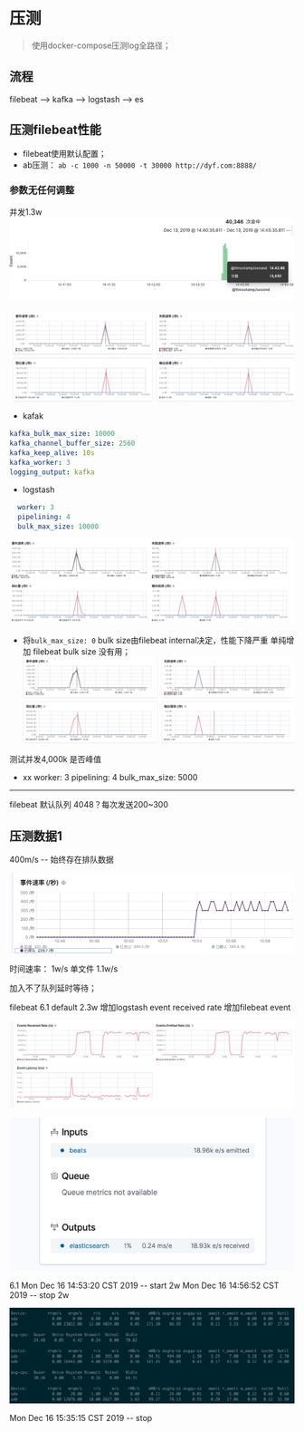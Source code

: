 # 压测
> 使用docker-compose压测log全路径；

## 流程
filebeat --> kafka --> logstash --> es


## 压测filebeat性能
* filebeat使用默认配置；
* ab压测： `ab -c 1000 -n 50000 -t 30000 http://dyf.com:8888/`

### 参数无任何调整
并发1.3w
![](media/15762195839598.jpg)

![](media/15762195270009.jpg)


* kafak

``` yaml
kafka_bulk_max_size: 10000
kafka_channel_buffer_size: 2560
kafka_keep_alive: 10s
kafka_worker: 3
logging_output: kafka
```


* logstash

``` yaml
  worker: 3
  pipelining: 4
  bulk_max_size: 10000
```

![](media/15762223673169.jpg)


* 将`bulk_max_size: 0` bulk size由filebeat internal决定，性能下降严重
    单纯增加 filebeat bulk size 没有用；
![](media/15762229441457.jpg)


测试并发4,000k 是否峰值

* xx
worker: 3
pipelining: 4
bulk_max_size: 5000





-----
filebeat 默认队列 4048？每次发送200~300





## 压测数据1
400m/s -- 始终存在排队数据

![](media/15764651936325.jpg)



时间速率：
1w/s 单文件 1.1w/s

加入不了队列延时等待；



filebeat 6.1
default 2.3w
增加logstash event received rate
增加filebeat event 


![](media/15764780522713.jpg)

![](media/15764780048176.jpg)



6.1
Mon Dec 16 14:53:20 CST 2019 -- start 2w
Mon Dec 16 14:56:52 CST 2019 -- stop 2w

![](media/15764796531950.jpg)



Mon Dec 16 15:35:15 CST 2019 -- stop